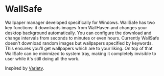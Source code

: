 # WallSafe
Wallpaper manager developed specifically for Windows. WallSafe has two key functions: it downloads images from WallHaven and changes your desktop background automatically. You can configure the download and change intervals from seconds to minutes or even hours. Currently WallSafe doesn't download random images but wallpapers specified by keywords. This ensures you'll get wallpapers which are to your liking. On top of that WallSafe can be minimized to system tray, making it completely invisible to user while it's still doing all the work.

Inspired by [Variety](http://peterlevi.com/variety/).

